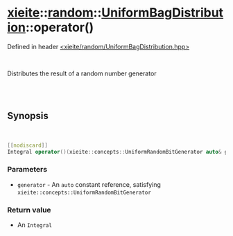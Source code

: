 # [xieite](../../../README.md)::[random](../../random.md)::[UniformBagDistribution<Integral>](../UniformBagDistribution.md)::operator()
Defined in header [<xieite/random/UniformBagDistribution.hpp>](../../../include/xieite/random/UniformBagDistribution.hpp)

<br/>

Distributes the result of a random number generator

<br/><br/>

## Synopsis

<br/>

```cpp
[[nodiscard]]
Integral operator()(xieite::concepts::UniformRandomBitGenerator auto& generator) const noexcept;
```
### Parameters
- `generator` - An `auto` constant reference, satisfying `xieite::concepts::UniformRandomBitGenerator`
### Return value
- An `Integral`
